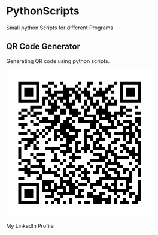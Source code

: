# PythonScripts
Small python Scripts for different Programs


## QR Code Generator
Generating QR code using python scripts.

![LinkedIn Profile](images/linkedIn.png)

My LinkedIn Profile
